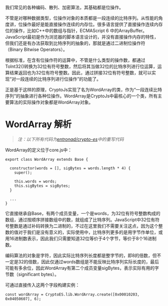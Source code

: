 我们常见的各种编码、散列、加密算法，其基础都是位操作。

不管是对哪种数据类型，位操作对象的本质都是一段连续的比特序列。从性能的角度讲，位操作最好是能直接操作连续的内存位。很多语言提供了直接操作连续内存位的操作，比如C++中的数组与指针，ECMAScript 6 中的ArrayBuffer。JavaScript最初是作为浏览器的脚本语言设计的，并没有直接操作内存的特性，但我们还是有办法获取到比特序列的抽象的，那就是通过二进制位操作符（Binary Bitwise Operators）。

根据标准，在含有位操作符的运算中，不管是什么类型的操作数，都通过ToInt32()转换为32位有符号整数，然后将其当做32位的比特序列进行位运算，运算结果返回也为32位有符号整数。因此，通过拼接32位有符号整数，就可以实现“对一段连续的比特序列进行位操作”的功能了。

正是基于这样的原理，CryptoJs实现了名为WordArray的类，作为“一段连续比特序列”的抽象进行各种位操作。WordArray是CryptoJs中最核心的一个类，所有主要算法的实际操作对象都是WordArray对象。

# WordArray 解析

>  *注：以下所有代码为[entronad/crypto-es](http://link.zhihu.com/?target=https%3A//github.com/entronad/crypto-es)中的重写代码*

WordArray的定义位于core.js中：

```
export class WordArray extends Base {

  constructor(words = [], sigBytes = words.length * 4) {
    super();

    this.words = words;
    this.sigBytes = sigBytes;
  }
  
  ...
}
```

它直接继承自Base，有两个成员变量，一个是words，为32位有符号整数构成的数组，通过按顺序拼接数组中的数，就组成了比特序列。JavaScript中32位有符号整数是通过补码转换为二进制的，不过在这里我们不需要关注这点，因为这个整数的值对于我们是没有意义的，实际使用中，比特序列更多的是用字节作单位，或用16进制数表示，因此我们只需要知道32位等价于4个字节，等价于8个16进制数。

编码算法的对象是字符，因此实际比特序列长度都是整字节的，即8的倍数，但不一定是32的倍数，因此仅通过words数组是不能反映比特序列实际长度的，最后可能有多余位，因此WordArray有第二个成员变量sigBytes，表示实际有用的字节数（significant bytes）。

可通过直接传入这两个字段构建实例：

```
const wordArray = CryptoES.lib.WordArray.create([0x00010203, 0x04050607], 6);
```


